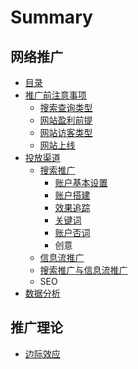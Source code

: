 # Summary

## 网络推广

* [目录](README.md)
* [推广前注意事项](tui-guang-qian-zhu-yi-shi-xiang.md)
  * [搜索查询类型](tui-guang-qian-zhu-yi-shi-xiang/11sou-suo-cha-xun-lei-xing.md)
  * [网站盈利前提](tui-guang-qian-zhu-yi-shi-xiang/12wang-zhan-ying-li-qian-ti.md)
  * [网站访客类型](tui-guang-qian-zhu-yi-shi-xiang/13que-ren-wang-zhan-fang-ke.md)
  * [网站上线](tui-guang-qian-zhu-yi-shi-xiang/14wang-zhan-shang-xian.md)
* [投放渠道](tou-fang-qu-dao.md)
  * [搜索推广](tou-fang-qu-dao/sou-suo-tui-guang.md)
    * [账户基本设置](tou-fang-qu-dao/sou-suo-tui-guang/zhang-hu-she-zhi.md)
    * [账户搭建](tou-fang-qu-dao/sou-suo-tui-guang/zhang-hu-da-jian.md)
    * [效果追踪](tou-fang-qu-dao/sou-suo-tui-guang/xiao-guo-zhui-zong.md)
    * [关键词](tou-fang-qu-dao/sou-suo-tui-guang/guan-jian-ci.md)
    * [账户否词](tou-fang-qu-dao/sou-suo-tui-guang/zhang-hu-fou-ci.md)
    * 创意
  * [信息流推广](tou-fang-qu-dao/22xin-xi-liu-tui-guang.md)
  * [搜索推广与信息流推广](tou-fang-qu-dao/sou-suo-tui-guang-yu-xin-xi-liu-tui-guang-qu-bie.md)
  * SEO
* [数据分析](shu-ju-fen-xi.md)

## 推广理论

* [边际效应](tui-guang-li-lun/bian-ji-xiao-ying.md)

